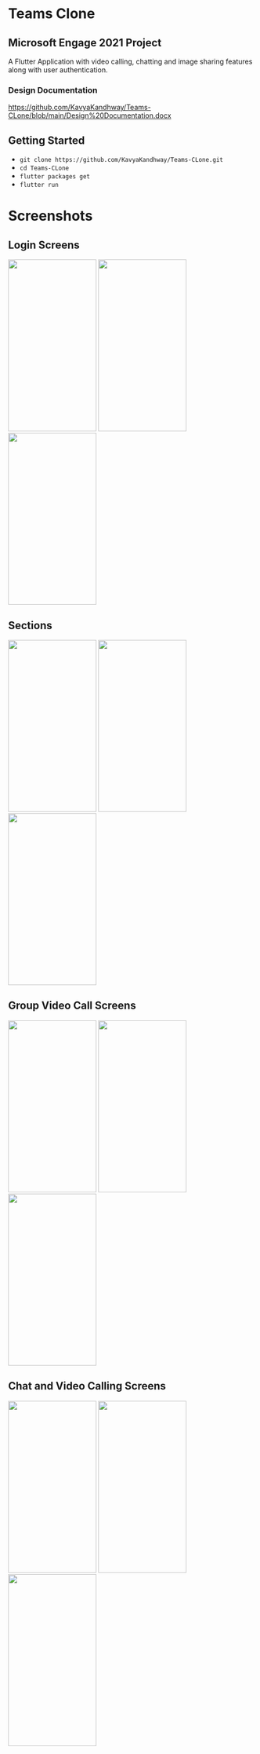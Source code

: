# Teams Clone
## Microsoft Engage 2021 Project

A Flutter Application with video calling, chatting and image sharing features along with user authentication.

### Design Documentation
https://github.com/KavyaKandhway/Teams-CLone/blob/main/Design%20Documentation.docx

## Getting Started

- `git clone https://github.com/KavyaKandhway/Teams-CLone.git`
- `cd Teams-CLone`
- `flutter packages get`
- `flutter run`

# Screenshots
## Login Screens
<img width="180" height="350" src="https://github.com/KavyaKandhway/Teams-CLone/blob/main/Screenshots/Screenshot_2021-07-10-18-37-36-667_com.example.teams_clone_kk.jpg"/> <img width="180" height="350" src="https://github.com/KavyaKandhway/Teams-CLone/blob/main/Screenshots/Screenshot_2021-07-10-18-38-00-623_com.example.teams_clone_kk.jpg"/> <img width="180" height="350" src="https://github.com/KavyaKandhway/Teams-CLone/blob/main/Screenshots/Screenshot_2021-07-10-18-38-06-563_com.example.teams_clone_kk.jpg"/>
## Sections
<img width="180" height="350" src="https://github.com/KavyaKandhway/Teams-CLone/blob/main/Screenshots/Screenshot_2021-07-14-14-13-36-033_com.example.teams_clone_kk.jpg"/> <img width="180" height="350" src="https://github.com/KavyaKandhway/Teams-CLone/blob/main/Screenshots/Screenshot_2021-07-10-18-27-05-360_com.example.teams_clone_kk.jpg"/> <img width="180" height="350" src="https://github.com/KavyaKandhway/Teams-CLone/blob/main/Screenshots/Screenshot_2021-07-10-18-32-50-485_com.example.teams_clone_kk.jpg"/>
## Group Video Call Screens
<img width="180" height="350" src="https://github.com/KavyaKandhway/Teams-CLone/blob/main/Screenshots/Screenshot_2021-07-10-18-32-58-182_com.example.teams_clone_kk.jpg"/> <img width="180" height="350" src="https://github.com/KavyaKandhway/Teams-CLone/blob/main/Screenshots/Screenshot_2021-07-10-18-33-02-826_com.example.teams_clone_kk.jpg"/> <img width="180" height="350" src="https://github.com/KavyaKandhway/Teams-CLone/blob/main/Screenshots/Screenshot_2021-07-10-18-38-44-972_com.example.teams_clone_kk.jpg"/>
## Chat and Video Calling Screens
<img width="180" height="350" src="https://github.com/KavyaKandhway/Teams-CLone/blob/main/Screenshots/Screenshot_2021-07-14-14-13-42-806_com.example.teams_clone_kk.jpg"/> <img width="180" height="350" src="https://github.com/KavyaKandhway/Teams-CLone/blob/main/Screenshots/Screenshot_2021-07-10-18-47-24-327_com.example.teams_clone_kk.jpg"/> <img width="180" height="350" src="https://github.com/KavyaKandhway/Teams-CLone/blob/main/Screenshots/Screenshot_2021-07-10-18-48-21-907_com.example.teams_clone_kk.jpg"/>
